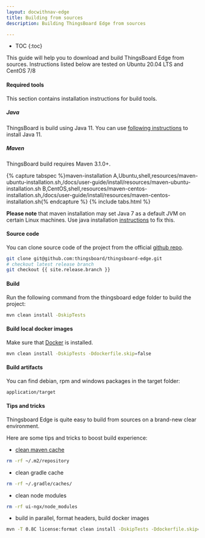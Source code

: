 ```yaml
---
layout: docwithnav-edge
title: Building from sources
description: Building ThingsBoard Edge from sources

---
```


* TOC
{:toc}

This guide will help you to download and build ThingsBoard Edge from sources. Instructions listed below are tested on Ubuntu 20.04 LTS
and CentOS 7/8

#### Required tools

This section contains installation instructions for build tools.

##### Java

ThingsBoard is build using Java 11. You can use [following instructions](/docs/user-guide/install/linux#java) to install Java 11.

##### Maven

ThingsBoard build requires Maven 3.1.0+.

{% capture tabspec %}maven-installation
A,Ubuntu,shell,resources/maven-ubuntu-installation.sh,/docs/user-guide/install/resources/maven-ubuntu-installation.sh
B,CentOS,shell,resources/maven-centos-installation.sh,/docs/user-guide/install/resources/maven-centos-installation.sh{% endcapture %}
{% include tabs.html %}

**Please note** that maven installation may set Java 7 as a default JVM on certain Linux machines. 
Use java installation [instructions](#java) to fix this. 

#### Source code

You can clone source code of the project from the official [github repo](https://github.com/thingsboard/thingsboard-edge).

```bash
git clone git@github.com:thingsboard/thingsboard-edge.git
# checkout latest release branch
git checkout {{ site.release.branch }}
```

#### Build

Run the following command from the thingsboard edge folder to build the project:

```bash
mvn clean install -DskipTests
```

#### Build local docker images

Make sure that [Docker](https://docs.docker.com/engine/install/) is installed.

```bash
mvn clean install -DskipTests -Ddockerfile.skip=false
```

#### Build artifacts

You can find debian, rpm and windows packages in the target folder:
 
```bash
application/target
```

#### Tips and tricks

Thingsboard Edge is quite easy to build from sources on a brand-new clear environment.

Here are some tips and tricks to boost build experience: 

- [clean maven cache](https://www.baeldung.com/maven-clear-cache)
```bash
rm -rf ~/.m2/repository
```
- clean gradle cache
```bash
rm -rf ~/.gradle/caches/
```
- clean node modules
```bash
rm -rf ui-ngx/node_modules
```
- build in parallel, format headers, build docker images
```bash
mvn -T 0.8C license:format clean install -DskipTests -Ddockerfile.skip=false
```
